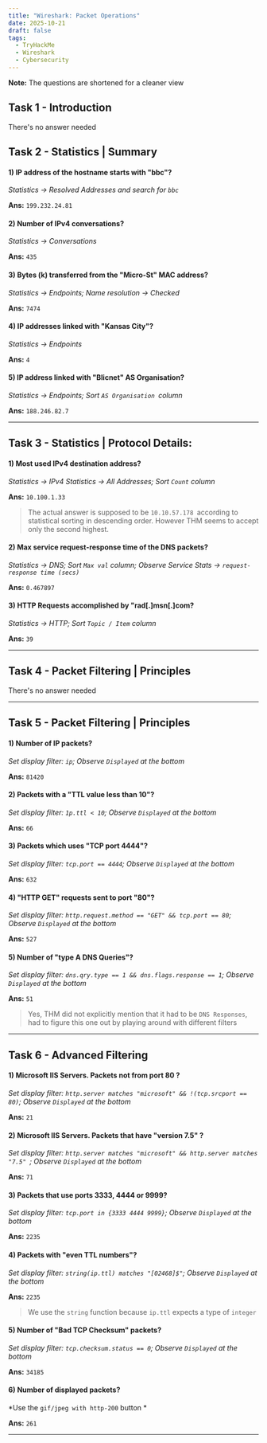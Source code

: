 ```yaml
---
title: "Wireshark: Packet Operations"
date: 2025-10-21
draft: false
tags:
  - TryHackMe
  - Wireshark
  - Cybersecurity
---
```

**Note:** The questions are shortened for a cleaner view

## Task 1 - Introduction

There's no answer needed

## Task 2 - Statistics | Summary

#### 1) IP address of the hostname starts with "bbc"?

*Statistics -> Resolved Addresses and search for `bbc`*

**Ans:** `199.232.24.81`

#### 2) Number of IPv4 conversations?

*Statistics -> Conversations*

**Ans:** `435`

#### 3) Bytes (k) transferred from the "Micro-St" MAC address?

*Statistics -> Endpoints; Name resolution -> Checked*

**Ans:** `7474`

#### 4) IP addresses linked with "Kansas City"?

*Statistics -> Endpoints*

**Ans:** `4`

#### 5) IP address  linked with "Blicnet" AS Organisation?

*Statistics -> Endpoints; Sort `AS Organisation `column*

**Ans:** `188.246.82.7`

---

## Task 3 - Statistics | Protocol Details:


#### 1) Most used IPv4 destination address?

*Statistics -> IPv4 Statistics -> All Addresses; Sort `Count` column*

**Ans:** `10.100.1.33`

> The actual answer is supposed to be `10.10.57.178 `according to statistical sorting in descending order. However THM seems to accept only the second highest.

#### 2) Max service request-response time of the DNS packets?

*Statistics -> DNS; Sort `Max val` column; Observe Service Stats -> `request-response time (secs)`*

**Ans:** `0.467897`

#### 3) HTTP Requests accomplished by "rad[.]msn[.]com?

*Statistics -> HTTP; Sort `Topic / Item` column*

**Ans:** `39`

---

## Task 4 - Packet Filtering | Principles

There's no answer needed

---

## Task 5 - Packet Filtering | Principles 

#### 1) Number of IP packets?

*Set display filter: `ip`; Observe `Displayed` at the bottom*

**Ans:** `81420`

#### 2) Packets with a "TTL value less than 10"?

*Set display filter: `1p.ttl < 10`; Observe `Displayed` at the bottom*

**Ans:** `66`

#### 3) Packets which uses "TCP port 4444"?

*Set display filter: `tcp.port == 4444`; Observe `Displayed` at the bottom*

**Ans:** `632`

#### 4) "HTTP GET" requests sent to port "80"?

*Set display filter: `http.request.method == "GET" && tcp.port == 80`; Observe `Displayed` at the bottom*

**Ans:** `527`

#### 5) Number of "type A DNS Queries"?

*Set display filter: `dns.qry.type == 1 && dns.flags.response == 1`; Observe `Displayed` at the bottom*

**Ans:** `51`

> Yes, THM did not explicitly mention that it had to be `DNS Responses`, had to figure this one out by playing around with different filters

---

## Task 6 - Advanced Filtering

#### 1) Microsoft IIS Servers. Packets not from port 80 ?

*Set display filter: `http.server matches "microsoft" && !(tcp.srcport == 80)`; Observe `Displayed` at the bottom*

**Ans:** `21`

#### 2) Microsoft IIS Servers. Packets that have "version 7.5" ?

*Set display filter: `http.server matches "microsoft" && http.server matches "7.5" `; Observe `Displayed` at the bottom*

**Ans:** `71`

#### 3) Packets that use ports 3333, 4444 or 9999?

*Set display filter: `tcp.port in {3333 4444 9999}`; Observe `Displayed` at the bottom*

**Ans:** `2235`

#### 4) Packets with "even TTL numbers"?

*Set display filter: `string(ip.ttl) matches "[02468]$"`; Observe `Displayed` at the bottom*

**Ans:** `2235`

> We use the `string` function because `ip.ttl` expects a type of `integer`

#### 5) Number of "Bad TCP Checksum" packets?

*Set display filter: `tcp.checksum.status == 0`; Observe `Displayed` at the bottom*

**Ans:** `34185`

#### 6) Number of displayed packets?

*Use the `gif/jpeg with http-200`  button *

**Ans:** `261`

---


